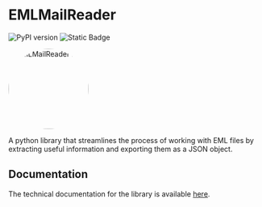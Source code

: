 # EMLMailReader
![PyPI version](https://img.shields.io/pypi/v/EMLMailReader.svg) ![Static Badge](https://img.shields.io/badge/powered_by-Citadel_of_Code-orange)

<img src="https://static.citadelofcode.com/emlmailreader/logo.png" style="border-radius:50%" width="159px" alt="EMLMailReader logo">

A python library that streamlines the process of working with EML files by extracting useful information and exporting them as a JSON object.

## Documentation

The technical documentation for the library is available [here](https://github.com/citadelofcode/EMLMailReader/wiki/EMLMailReader).
